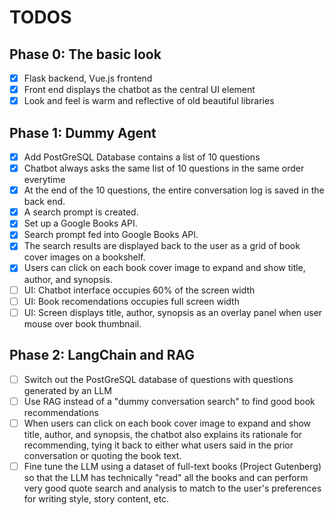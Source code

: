 # TODOS

## Phase 0: The basic look

 - [x] Flask backend, Vue.js frontend
 - [x] Front end displays the chatbot as the central UI element
 - [x] Look and feel is warm and reflective of old beautiful libraries

## Phase 1: Dummy Agent

 - [x] Add PostGreSQL Database contains a list of 10 questions
 - [x] Chatbot always asks the same list of 10 questions in the same order everytime
 - [x] At the end of the 10 questions, the entire conversation log is saved in the back end.
 - [x] A search prompt is created.
 - [x] Set up a Google Books API.
 - [x] Search prompt fed into Google Books API. 
 - [x] The search results are displayed back to the user as a grid of book cover images on a bookshelf.
 - [x] Users can click on each book cover image to expand and show title, author, and synopsis.
 - [ ] UI: Chatbot interface occupies 60% of the screen width
 - [ ] UI: Book recomendations occupies full screen width
 - [ ] UI: Screen displays title, author, synopsis as an overlay panel when user mouse over book thumbnail.

## Phase 2: LangChain and RAG

 - [ ] Switch out the PostGreSQL database of questions with questions generated by an LLM
 - [ ] Use RAG instead of a "dummy conversation search" to find good book recommendations
 - [ ] When users can click on each book cover image to expand and show title, author, and synopsis, the chatbot also explains its rationale for recommending, tying it back to either what users said in the prior conversation or quoting the book text.
 - [ ] Fine tune the LLM using a dataset of full-text books (Project Gutenberg) so that the LLM has technically "read" all the books and can perform very good quote search and analysis to match to the user's preferences for writing style, story content, etc.